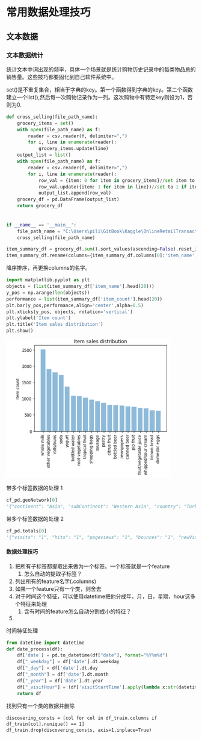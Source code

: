 # 常用数据处理技巧

## 文本数据

### 文本数据统计

统计文本中词出现的频率，具体一个场景就是统计购物历史记录中的每类物品总的销售量。这些技巧都要固化到自己软件系统中。

set\(\)是不重复集合，相当于字典的key。第一个函数得到字典的key。第二个函数建立一个list\(\),然后每一次购物记录作为一列。这次购物中有特定key则设为1，否则为0.

```py
def cross_selling(file_path_name):
    grocery_items = set()
    with open(file_path_name) as f:
        reader = csv.reader(f, delimiter=",")
        for i, line in enumerate(reader):
            grocery_items.update(line)
    output_list = list()
    with open(file_path_name) as f:
        reader = csv.reader(f, delimiter=",")
        for i, line in enumerate(reader):
            row_val = {item: 0 for item in grocery_items}//set item to 0 as initial value
            row_val.update({item: 1 for item in line})//set to 1 if item in line
            output_list.append(row_val)
    grocery_df = pd.DataFrame(output_list)
    return grocery_df


if __name__ == '__main__':
    file_path_name = "C:\Users\pili\GitBook\Kaggle\OnlineRetailTransactions\grocery_dataset.txt"
    cross_selling(file_path_name)
```

```py
item_summary_df = grocery_df.sum().sort_values(ascending=False).reset_index()
item_summary_df.rename(columns={item_summary_df.columns[0]:'item_name',item_summary_df.columns[1]:'item_count'},inplace=True)
```

降序排序，再更换columns的名字。

```py
import matplotlib.pyplot as plt
objects = (list(item_summary_df['item_name'].head(20)))
y_pos = np.arange(len(objects))
performance = list(item_summary_df['item_count'].head(20))
plt.bar(y_pos,performance,align='center',alpha=0.5)
plt.xticks(y_pos, objects, rotation='vertical')
plt.ylabel('Item count')
plt.title('Item sales distribution')
plt.show()
```

![](/assets/plot_xticks.png)

带多个标签数据的处理 1

```py
cf_pd.geoNetwork[0]
'{"continent": "Asia", "subContinent": "Western Asia", "country": "Turkey", "region": "Izmir", "metro": "(not set)", "city": "Izmir", "cityId": "not available in demo dataset", "networkDomain": "ttnet.com.tr", "latitude": "not available in demo dataset", "longitude": "not available in demo dataset", "networkLocation": "not available in demo dataset"}'
```

带多个标签数据的处理 2

```py
cf_pd.totals[0]
'{"visits": "1", "hits": "1", "pageviews": "1", "bounces": "1", "newVisits": "1"}'
```

#### 数据处理技巧

1. 把所有子标签都提取出来做为一个标签。一个标签就是一个feature  
   1. 怎么自动的提取子标签？
2. 列出所有的feature名字\(.columns\)    
3. 如果一个feature只有一个类，则舍去   
4. 对于时间这个特征，可以使用datetime把他分成年，月，日，星期，hour这多个特征来处理  
   1. 含有时间的feature怎么自动分割成小的特征？
5. 


时间特征处理

```py
from datetime import datetime
def date_process(df):
    df['date'] = pd.to_datetime(df["date"], format="%Y%m%d")
    df["_weekday"] = df['date'].dt.weekday
    df["_day"] = df['date'].dt.day
    df["_month"] = df['date'].dt.month
    df["_year"] = df['date'].dt.year
    df["_visitHour"] = (df['visitStartTime'].apply(lambda x:str(datetime.fromtimestamp(x).hour))).astype(int)
    return df
```

找到只有一个类的数据并删除

```
discovering_consts = [col for col in df_train.columns if df_train[col].nunique() == 1]
df_train.drop(discovering_consts, axis=1,inplace=True)
```




